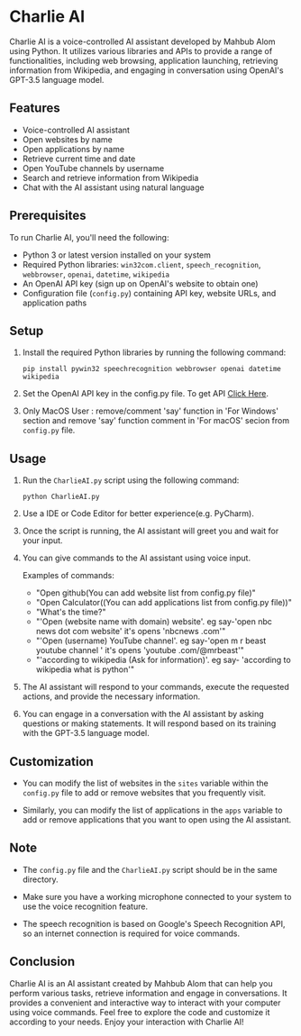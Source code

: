 # Charlie AI

Charlie AI is a voice-controlled AI assistant developed by Mahbub Alom using Python. It utilizes various libraries and APIs to provide a range of functionalities, including web browsing, application launching, retrieving information from Wikipedia, and engaging in conversation using OpenAI's GPT-3.5 language model.

## Features

- Voice-controlled AI assistant
- Open websites by name
- Open applications by name
- Retrieve current time and date
- Open YouTube channels by username
- Search and retrieve information from Wikipedia
- Chat with the AI assistant using natural language

## Prerequisites

To run Charlie AI, you'll need the following:

- Python 3 or latest version installed on your system
- Required Python libraries: `win32com.client`, `speech_recognition`, `webbrowser`, `openai`, `datetime`, `wikipedia`
- An OpenAI API key (sign up on OpenAI's website to obtain one)
- Configuration file (`config.py`) containing API key, website URLs, and application paths

## Setup

1. Install the required Python libraries by running the following command:
   ```
   pip install pywin32 speechrecognition webbrowser openai datetime wikipedia
   ```

2. Set the OpenAI API key in the config.py file. To get API  [Click Here](https://platform.openai.com/account/api-keys).
3. Only MacOS User : remove/comment 'say' function in 'For Windows' section and remove 'say' function comment in 'For macOS' secion from `config.py` file.

## Usage

1. Run the `CharlieAI.py` script using the following command:

   ```
   python CharlieAI.py
   ```

2. Use a IDE or Code Editor for better experience(e.g. PyCharm).

3. Once the script is running, the AI assistant will greet you and wait for your input.

4. You can give commands to the AI assistant using voice input.

   Examples of commands:

   - "Open github(You can add website list from config.py file)"
   - "Open Calculator((You can add applications list from config.py file))"
   - "What's the time?"
   - "'Open (website name with domain) website'. eg say-'open nbc news dot com website' it's opens 'nbcnews .com'"
   - "'Open (username) YouTube channel'. eg say-'open m r beast youtube channel ' it's opens 'youtube .com/@mrbeast'"
   - "'according to wikipedia (Ask for information)'. eg say- 'according to wikipedia what is python'"

5. The AI assistant will respond to your commands, execute the requested actions, and provide the necessary information.

6. You can engage in a conversation with the AI assistant by asking questions or making statements. It will respond based on its training with the GPT-3.5 language model.

## Customization

- You can modify the list of websites in the `sites` variable within the `config.py` file to add or remove websites that you frequently visit.

- Similarly, you can modify the list of applications in the `apps` variable to add or remove applications that you want to open using the AI assistant.

## Note

- The `config.py` file and the `CharlieAI.py` script should be in the same directory.

- Make sure you have a working microphone connected to your system to use the voice recognition feature.

- The speech recognition is based on Google's Speech Recognition API, so an internet connection is required for voice commands.

## Conclusion

Charlie AI is an AI assistant created by Mahbub Alom that can help you perform various tasks, retrieve information and engage in conversations. It provides a convenient and interactive way to interact with your computer using voice commands. Feel free to explore the code and customize it according to your needs. Enjoy your interaction with Charlie AI!
